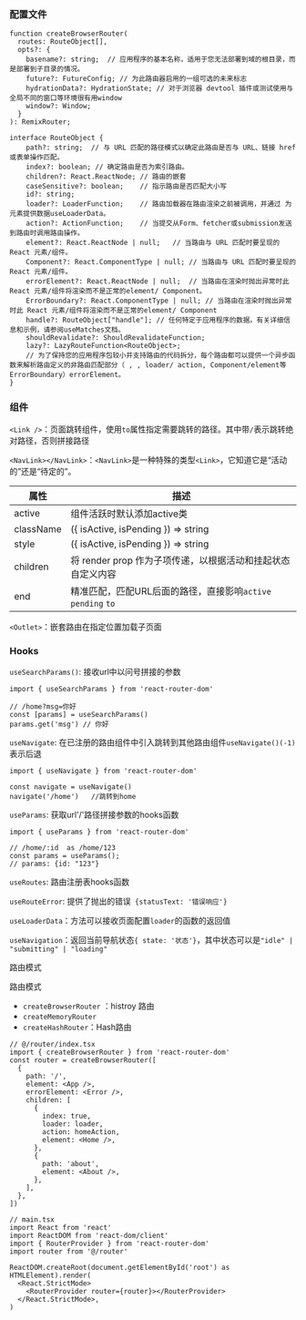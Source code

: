 ### 配置文件

```tsx
function createBrowserRouter(
  routes: RouteObject[],
  opts?: {
    basename?: string;	// 应用程序的基本名称，适用于您无法部署到域的根目录，而是部署到子目录的情况。
    future?: FutureConfig; // 为此路由器启用的一组可选的未来标志
    hydrationData?: HydrationState;	// 对于浏览器 devtool 插件或测试使用与全局不同的窗口等环境很有用window
    window?: Window;
  }
): RemixRouter;

interface RouteObject {
	path?: string;	// 与 URL 匹配的路径模式以确定此路由是否与 URL、链接 href 或表单操作匹配。
	index?: boolean; // 确定路由是否为索引路由。
	children?: React.ReactNode;	// 路由的嵌套
	caseSensitive?: boolean;	// 指示路由是否匹配大小写
	id?: string;
	loader?: LoaderFunction;	// 路由加载器在路由渲染之前被调用，并通过 为元素提供数据useLoaderData。
	action?: ActionFunction;	// 当提交从Form、fetcher或submission发送到路由时调用路由操作。
	element?: React.ReactNode | null;	// 当路由与 URL 匹配时要呈现的 React 元素/组件。
	Component?: React.ComponentType | null;	// 当路由与 URL 匹配时要呈现的 React 元素/组件。
	errorElement?: React.ReactNode | null;	// 当路由在渲染时抛出异常时此 React 元素/组件将渲染而不是正常的element/ Component。
	ErrorBoundary?: React.ComponentType | null; // 当路由在渲染时抛出异常时此 React 元素/组件将渲染而不是正常的element/ Component
	handle?: RouteObject["handle"];	// 任何特定于应用程序的数据。有关详细信息和示例，请参阅useMatches文档。
	shouldRevalidate?: ShouldRevalidateFunction;
	lazy?: LazyRouteFunction<RouteObject>;
    // 为了保持您的应用程序包较小并支持路由的代码拆分，每个路由都可以提供一个异步函数来解析路由定义的非路由匹配部分（ , , loader/ action, Component/element等ErrorBoundary）errorElement。
}
```

### 组件

`<Link />`：页面跳转组件，使用`to`属性指定需要跳转的路径。其中带`/`表示跳转绝对路径，否则拼接路径

`<NavLink></NavLink>`：`<NavLink>`是一种特殊的类型`<Link>`，它知道它是“活动的”还是“待定的”。

| 属性      | 描述                                                         |
| --------- | ------------------------------------------------------------ |
| active    | 组件活跃时默认添加active类                                   |
| className | ({ isActive, isPending }) => string                          |
| style     | ({ isActive, isPending }) => string                          |
| children  | 将 render prop 作为子项传递，以根据活动和挂起状态自定义内容  |
| end       | 精准匹配，匹配URL后面的路径，直接影响`active` `pending` `to` |

`<Outlet>`：嵌套路由在指定位置加载子页面

### Hooks

`useSearchParams()`: 接收url中以问号拼接的参数

```tsx
import { useSearchParams } from 'react-router-dom'

// /home?msg=你好
const [params] = useSearchParams()
params.get('msg') // 你好

```

`useNavigate`: 在已注册的路由组件中引入跳转到其他路由组件`useNavigate()(-1)`表示后退

```tsx
import { useNavigate } from 'react-router-dom'

const navigate = useNavigate()
navigate('/home')	//跳转到home

```

`useParams`:  获取url'/'路径拼接参数的hooks函数

```tsx
import { useParams } from 'react-router-dom'

// /home/:id  as /home/123
const params = useParams();
// params: {id: "123"}

```

`useRoutes`: 路由注册表hooks函数

`useRouteError`: 提供了抛出的错误` {statusText: '错误响应'}`

`useLoaderData`：方法可以接收页面配置`loader`的函数的返回值

`useNavigation`：返回当前导航状态`{ state: '状态'}`，其中状态可以是`"idle" | "submitting" | "loading"`

路由模式

路由模式

- `createBrowserRouter` ：histroy 路由
- `createMemoryRouter` 
- `createHashRouter`：Hash路由

```tsx
// @/router/index.tsx
import { createBrowserRouter } from 'react-router-dom'
const router = createBrowserRouter([
  {
    path: '/',
    element: <App />,
    errorElement: <Error />,
    children: [
      {
        index: true,
        loader: loader,
        action: homeAction,
        element: <Home />,
      },
      {
        path: 'about',
        element: <About />,
      },
    ],
  },
])

// main.tsx
import React from 'react'
import ReactDOM from 'react-dom/client'
import { RouterProvider } from 'react-router-dom'
import router from '@/router'

ReactDOM.createRoot(document.getElementById('root') as HTMLElement).render(
  <React.StrictMode>
    <RouterProvider router={router}></RouterProvider>
  </React.StrictMode>,
)

```



